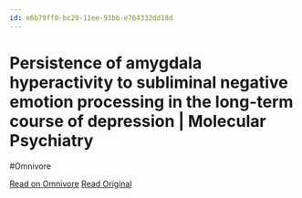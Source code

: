 ```yaml
---
id: e6b79ff0-bc29-11ee-93bb-e764332dd18d
---
```


# Persistence of amygdala hyperactivity to subliminal negative emotion processing in the long-term course of depression | Molecular Psychiatry
#Omnivore

[Read on Omnivore](https://omnivore.app/me/persistence-of-amygdala-hyperactivity-to-subliminal-negative-emo-18d4503562f)
[Read Original](https://www.nature.com/articles/s41380-024-02429-4)

